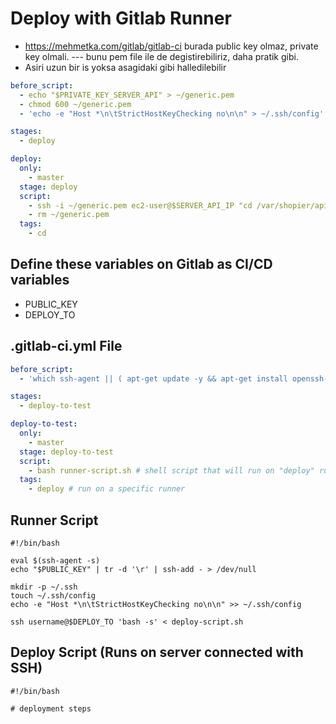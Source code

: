 # Deploy with Gitlab Runner

- https://mehmetka.com/gitlab/gitlab-ci burada public key olmaz, private key olmali. --- bunu pem file ile de degistirebiliriz, daha pratik gibi.
- Asiri uzun bir is yoksa asagidaki gibi halledilebilir
```yaml
before_script:
  - echo "$PRIVATE_KEY_SERVER_API" > ~/generic.pem
  - chmod 600 ~/generic.pem
  - 'echo -e "Host *\n\tStrictHostKeyChecking no\n\n" > ~/.ssh/config'

stages:
  - deploy

deploy:
  only:
    - master
  stage: deploy
  script:
    - ssh -i ~/generic.pem ec2-user@$SERVER_API_IP "cd /var/shopier/api && git pull && pm2 restart server --update-env"
    - rm ~/generic.pem
  tags:
    - cd
```

## Define these variables on Gitlab as CI/CD variables
- PUBLIC_KEY
- DEPLOY_TO

## .gitlab-ci.yml File
```yaml
before_script:
  - 'which ssh-agent || ( apt-get update -y && apt-get install openssh-client -y )'

stages:
  - deploy-to-test

deploy-to-test:
  only:
    - master
  stage: deploy-to-test
  script:
    - bash runner-script.sh # shell script that will run on "deploy" runner
  tags:
    - deploy # run on a specific runner
```

## Runner Script
```shell
#!/bin/bash

eval $(ssh-agent -s)
echo "$PUBLIC_KEY" | tr -d '\r' | ssh-add - > /dev/null

mkdir -p ~/.ssh
touch ~/.ssh/config
echo -e "Host *\n\tStrictHostKeyChecking no\n\n" >> ~/.ssh/config

ssh username@$DEPLOY_TO 'bash -s' < deploy-script.sh
```

## Deploy Script (Runs on server connected with SSH)
```shell
#!/bin/bash

# deployment steps
```